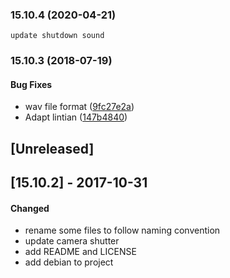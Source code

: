 ### 15.10.4 (2020-04-21)
    update shutdown sound
### 15.10.3 (2018-07-19)


#### Bug Fixes

*   wav file format ([9fc27e2a](9fc27e2a))
*   Adapt lintian ([147b4840](147b4840))



## [Unreleased]

## [15.10.2] - 2017-10-31
#### Changed
*   rename some files to follow naming convention
*   update camera shutter
*   add README and LICENSE
*   add debian to project
